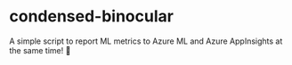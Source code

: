 # condensed-binocular
A simple script to report ML metrics to Azure ML and Azure AppInsights at the same time! 🍭
